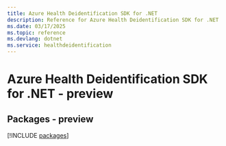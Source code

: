 ```yaml
---
title: Azure Health Deidentification SDK for .NET
description: Reference for Azure Health Deidentification SDK for .NET
ms.date: 03/17/2025
ms.topic: reference
ms.devlang: dotnet
ms.service: healthdeidentification
---
```

# Azure Health Deidentification SDK for .NET - preview
## Packages - preview
[!INCLUDE [packages](health-deidentification-index.md)]
